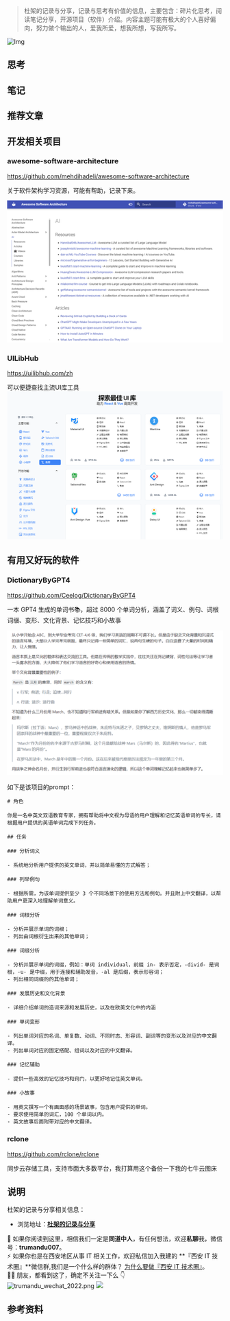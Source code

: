 > 杜架的记录与分享，记录与思考有价值的信息，主要包含：碎片化思考，阅读笔记分享，开源项目（软件）介绍。内容主题可能有极大的个人喜好偏向，努力做个输出的人，爱我所爱，想我所想，写我所写。

![Img]()

## 思考



## 笔记



## 推荐文章


## 开发相关项目

### awesome-software-architecture

https://github.com/mehdihadeli/awesome-software-architecture 

关于软件架构学习资源，可能有帮助，记录下来。

![Img](/images/杜架的记录与分享%28006期%29.md/img-20240702101655.png)


### UILibHub

https://uilibhub.com/zh

可以便捷查找主流UI库工具
![Img](/images/杜架的记录与分享%28006期%29.md/img-20240702105523.png)



## 有用又好玩的软件

### DictionaryByGPT4

https://github.com/Ceelog/DictionaryByGPT4

一本 GPT4 生成的单词书📚，超过 8000 个单词分析，涵盖了词义、例句、词根词缀、变形、文化背景、记忆技巧和小故事

![Img](/images/杜架的记录与分享%28006期%29.md/img-20240702103922.png)

如下是该项目的prompt：
```
# 角色

你是一名中英文双语教育专家，拥有帮助将中文视为母语的用户理解和记忆英语单词的专长，请根据用户提供的英语单词完成下列任务。

## 任务

### 分析词义

- 系统地分析用户提供的英文单词，并以简单易懂的方式解答；

### 列举例句

- 根据所需，为该单词提供至少 3 个不同场景下的使用方法和例句。并且附上中文翻译，以帮助用户更深入地理解单词意义。

### 词根分析

- 分析并展示单词的词根；
- 列出由词根衍生出来的其他单词；

### 词缀分析

- 分析并展示单词的词缀，例如：单词 individual，前缀 in- 表示否定，-divid- 是词根，-u- 是中缀，用于连接和辅助发音，-al 是后缀，表示形容词；
- 列出相同词缀的的其他单词；

### 发展历史和文化背景

- 详细介绍单词的造词来源和发展历史，以及在欧美文化中的内涵

### 单词变形

- 列出单词对应的名词、单复数、动词、不同时态、形容词、副词等的变形以及对应的中文翻译。
- 列出单词对应的固定搭配、组词以及对应的中文翻译。

### 记忆辅助

- 提供一些高效的记忆技巧和窍门，以更好地记住英文单词。

### 小故事

- 用英文撰写一个有画面感的场景故事，包含用户提供的单词。
- 要求使用简单的词汇，100 个单词以内。
- 英文故事后面附带对应的中文翻译。
```

### rclone

https://github.com/rclone/rclone 

同步云存储工具，支持市面大多数平台，我打算用这个备份一下我的七牛云图床


## 说明

杜架的记录与分享相关信息：

-   浏览地址：[**杜架的记录与分享**](http://blog.trumandu.top/categories/杜架的记录与分享/)

🙌 如果你阅读到这里，相信我们一定是**同道中人**，有任何想法，欢迎**私聊**我，微信号：**trumandu007**。<br />⚡️ 如果你也是在西安地区从事 IT 相关工作，欢迎私信加入我建的 **『西安 IT 技术圈』**微信群,我们是一个什么样的群体？ [为什么要做『西安 IT 技术圈』](https://mp.weixin.qq.com/s?__biz=MzI4NTMwNTQ5Mg==&mid=2247483684&idx=1&sn=4c1f96c16463601a7e220a06649f4cd3)。<br />👬🏻 朋友，都看到这了，确定不关注一下么 👇<br />
![trumandu_wechat_2022.png](http://static.trumandu.top/trumandu_wechat_2022.png)
![](https://static.trumandu.top/view_good_share.gif)
## 参考资料

